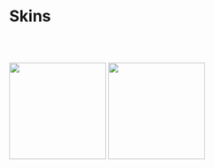 # Skins
<p align="center">
  
  <br>

</p>

</br>
  <a href="player/cfe/cfe.md">
  <img src="https://a.ppy.sh/11682403"  
       width="175"
       height="175"></a>
  <a href="player/Heil/Heil.md">
  <img src="https://a.ppy.sh/20269653"  
       width="175"
       height="175"></a>
